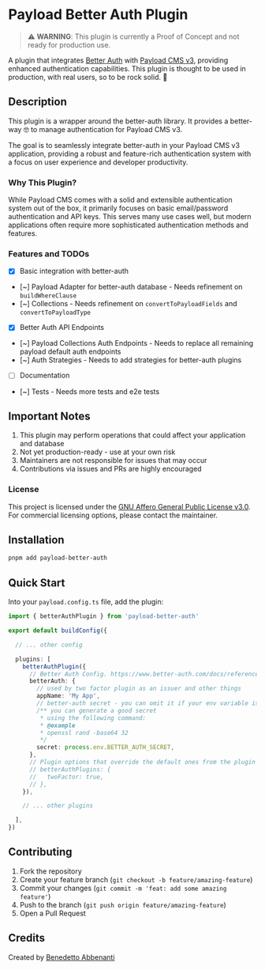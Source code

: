 # Payload Better Auth Plugin

> ⚠️ **WARNING**: This plugin is currently a Proof of Concept and not ready for production use.

A plugin that integrates [Better Auth](https://www.better-auth.com) with [Payload CMS v3](https://payloadcms.com), providing enhanced authentication capabilities.
This plugin is thought to be used in production, with real users, so to be rock solid. 🗿

## Description

This plugin is a wrapper around the better-auth library. It provides a better-way 🤓 to manage authentication for Payload CMS v3.

The goal is to seamlessly integrate better-auth in your Payload CMS v3 application, providing a robust and feature-rich authentication system with a focus on user experience and developer productivity.

### Why This Plugin?

While Payload CMS comes with a solid and extensible authentication system out of the box, it primarily focuses on basic email/password authentication and API keys. This serves many use cases well, but modern applications often require more sophisticated authentication methods and features.

### Features and TODOs

- [x] Basic integration with better-auth
- [~] Payload Adapter for better-auth database - Needs refinement on `buildWhereClause`
- [~] Collections - Needs refinement on `convertToPayloadFields` and `convertToPayloadType`
- [x] Better Auth API Endpoints
- [~] Payload Collections Auth Endpoints - Needs to replace all remaining payload default auth endpoints
- [~] Auth Strategies - Needs to add strategies for better-auth plugins
- [ ] Documentation
- [~] Tests - Needs more tests and e2e tests

## Important Notes

1. This plugin may perform operations that could affect your application and database
2. Not yet production-ready - use at your own risk
3. Maintainers are not responsible for issues that may occur
4. Contributions via issues and PRs are highly encouraged

### License

This project is licensed under the [GNU Affero General Public License v3.0](LICENSE). For commercial licensing options, please contact the maintainer.

## Installation

```bash
pnpm add payload-better-auth
```

## Quick Start

Into your `payload.config.ts` file, add the plugin:

```ts
import { betterAuthPlugin } from 'payload-better-auth'

export default buildConfig({

  // ... other config

  plugins: [
    betterAuthPlugin({
      // Better Auth Config. https://www.better-auth.com/docs/reference/options
      betterAuth: {
        // used by two factor plugin as an issuer and other things
        appName: 'My App',
        // better-auth secret - you can omit it if your env variable is named `BETTER_AUTH_SECRET`
        /** you can generate a good secret
         * using the following command:
         * @example
         * openssl rand -base64 32
         */
        secret: process.env.BETTER_AUTH_SECRET,
      },
      // Plugin options that override the default ones from the plugin
      // betterAuthPlugins: {
      //   twoFactor: true,
      // },
    }),

    // ... other plugins

  ],
})
```

## Contributing

1. Fork the repository
2. Create your feature branch (`git checkout -b feature/amazing-feature`)
3. Commit your changes (`git commit -m 'feat: add some amazing feature'`)
4. Push to the branch (`git push origin feature/amazing-feature`)
5. Open a Pull Request

## Credits

Created by [Benedetto Abbenanti](https://ben.abbenanti.com)
